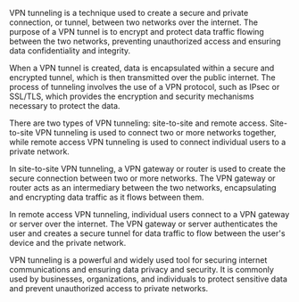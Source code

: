 VPN tunneling is a technique used to create a secure and private connection, or tunnel, between two networks over the internet. The purpose of a VPN tunnel is to encrypt and protect data traffic flowing between the two networks, preventing unauthorized access and ensuring data confidentiality and integrity.

When a VPN tunnel is created, data is encapsulated within a secure and encrypted tunnel, which is then transmitted over the public internet. The process of tunneling involves the use of a VPN protocol, such as IPsec or SSL/TLS, which provides the encryption and security mechanisms necessary to protect the data.

There are two types of VPN tunneling: site-to-site and remote access. Site-to-site VPN tunneling is used to connect two or more networks together, while remote access VPN tunneling is used to connect individual users to a private network.

In site-to-site VPN tunneling, a VPN gateway or router is used to create the secure connection between two or more networks. The VPN gateway or router acts as an intermediary between the two networks, encapsulating and encrypting data traffic as it flows between them.

In remote access VPN tunneling, individual users connect to a VPN gateway or server over the internet. The VPN gateway or server authenticates the user and creates a secure tunnel for data traffic to flow between the user's device and the private network.

VPN tunneling is a powerful and widely used tool for securing internet communications and ensuring data privacy and security. It is commonly used by businesses, organizations, and individuals to protect sensitive data and prevent unauthorized access to private networks.